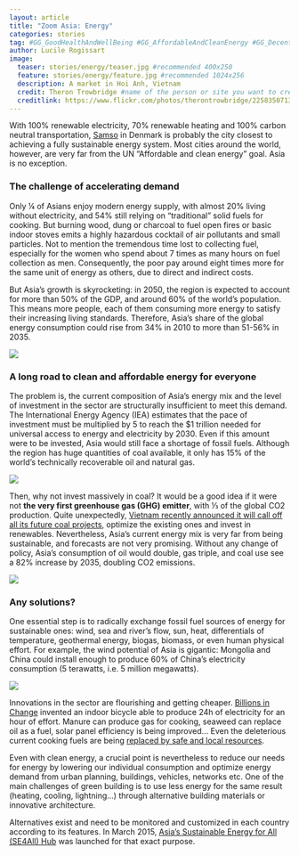 ```yaml
---
layout: article
title: "Zoom Asia: Energy"
categories: stories
tag: #GG_GoodHealthAndWellBeing #GG_AffordableAndCleanEnergy #GG_DecentWorkAndEconomicGrowth #GG_ReducedInequalities #GG_ResponsibleConsumptionAndProduction #asia #energy #electricity #coal #renewables #SustainableEconomy  
author: Lucile Rogissart
image:
  teaser: stories/energy/teaser.jpg #recommended 400x250
  feature: stories/energy/feature.jpg #recommended 1024x256
  description: A market in Hoi Anh, Vietnam
  credit: Theron Trowbridge #name of the person or site you want to credit
  creditlink: https://www.flickr.com/photos/therontrowbridge/2258350713/in/photolist-4ryCZg-6voqLB-9swQiT-mtuxqR-dRBj4U-qUqGXJ-cJQGfh-addiS-n4Tvx2-9aohVX-n4V9VN-5oxbrZ-62Gorr-6bdiiM-atTdxb-cmcuV5-65xSGX-6bd8D6-fhXQyv-6bd4ze-62H41v-bwjtmQ-fg8x5t-bq4GTt-7CbSih-DUGMp-AcbeEU-bMJcLD-96sfAg-bTN7n8-cqE5ty-cqE5Xj-cqE5P7-8fiwq6-ecaeLE-kdu31-693zFv-tmVbzM-cqE5HC-cqE5T7-6xrJZw-6xnztZ-ecZBze-ecZCuD-ed6aLq-ed6gPY-ed6hyG-d41gV7-Dqqmq-8GaP7N  #url to their site or licensing
---
```


With 100% renewable electricity, 70% renewable heating and 100% carbon neutral transportation, [Samso](http://www.go100percent.org/cms/index.php?id=70&tx_ttnews[tt_news]=30) in Denmark is probably the city closest to achieving a fully sustainable energy system. Most cities around the world, however,  are very far from the UN “Affordable and clean energy” goal. Asia is no exception. 

<h3>The challenge of accelerating demand</h3>

Only ¼ of Asians enjoy modern energy supply, with almost 20% living without electricity, and 54% still relying on “traditional” solid fuels for cooking. But burning wood, dung or charcoal to fuel open fires or basic indoor stoves emits a highly hazardous cocktail of air pollutants and small particles. Not to mention the tremendous time lost to collecting fuel, especially for the women who spend about 7 times as many hours on fuel collection as men. Consequently, the poor pay around eight times more for the same unit of energy as others, due to direct and indirect costs. 

But Asia’s growth is skyrocketing: in 2050, the region is expected to account for more than 50% of the GDP, and around 60% of the world’s population. This means more people, each of them consuming more energy to satisfy their increasing living standards. Therefore, Asia’s share of the global energy consumption could rise from 34% in 2010 to more than 51-56% in 2035. 

<img src="/images/stories/energy/gdp-energy-consumption.png">

<h3>A long road to clean and affordable energy for everyone</h3>

The problem is, the current composition of Asia’s energy mix and the level of investment in the sector are structurally insufficient to meet this demand. The International Energy Agency (IEA) estimates that the pace of investment must be multiplied by 5 to reach the $1 trillion needed for universal access to energy and electricity by 2030. Even if this amount were to be invested, Asia would still face a shortage of fossil fuels. Although the region has huge quantities of coal available, it only has 15% of the world’s technically recoverable oil and natural gas.

<img src="/images/stories/energy/self-sufficiency.png">

Then, why not invest massively in coal? It would be a good idea if it were not **the very first greenhouse gas (GHG) emitter**, with ⅓ of the global CO2 production. Quite unexpectedly, [Vietnam recently announced it will call off all its future coal projects](https://www.globalcitizen.org/en/content/vietnam-throws-out-coal-plans-commits-to-renewable/), optimize the existing ones and invest in renewables. Nevertheless, Asia’s current energy mix is very far from being sustainable, and forecasts are not very promising. Without any change of policy, Asia’s consumption of oil would double, gas triple, and coal use see a 82% increase by 2035, doubling CO2 emissions.

<img src="/images/stories/energy/energy-requirements.png">

<h3>Any solutions?</h3>

One essential step is to radically exchange fossil fuel sources of energy for sustainable ones: wind, sea and river’s flow, sun, heat, differentials of temperature, geothermal energy, biogas, biomass, or even human physical effort. For example, the wind potential of Asia is gigantic: Mongolia and China could install enough to produce 60% of China’s electricity consumption (5 terawatts, i.e. 5 million megawatts). 

<img src="/images/stories/energy/billions-in-change.png">

Innovations in the sector are flourishing and getting cheaper. [Billions in Change](http://billionsinchange.com/) invented an indoor bicycle able to produce 24h of electricity for an hour of effort. Manure can produce gas for cooking, seaweed can replace oil as a fuel, solar panel efficiency is being improved… Even the deleterious current cooking fuels are being [replaced by safe and local resources](http://www.ted.com/talks/amy_smith_shares_simple_lifesaving_design). 

Even with clean energy, a crucial point is nevertheless to reduce our needs for energy by lowering our individual consumption and optimize energy demand from urban planning, buildings, vehicles, networks etc. One of the main challenges of green building is to use less energy for the same result (heating, cooling, lightning…) through alternative building materials or innovative architecture. 

Alternatives exist and need to be monitored and customized in each country according to its features. In March 2015, [Asia’s Sustainable Energy for All (SE4All) Hub](http://www.se4all.org/hubs_asia-pacific-hub) was launched for that exact purpose.
